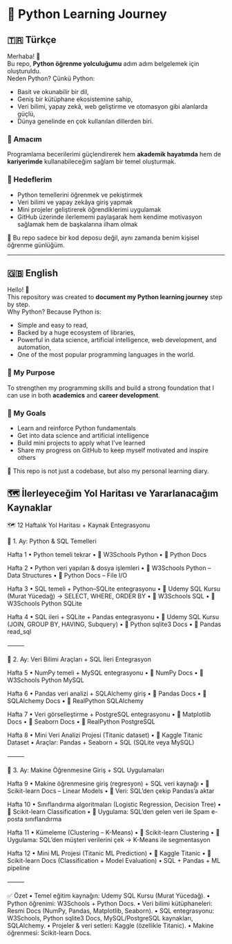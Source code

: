 # 🐍 Python Learning Journey

## 🇹🇷 Türkçe

Merhaba! 👋  
Bu repo, **Python öğrenme yolculuğumu** adım adım belgelemek için oluşturuldu.  
Neden Python? Çünkü Python:  
- Basit ve okunabilir bir dil,  
- Geniş bir kütüphane ekosistemine sahip,  
- Veri bilimi, yapay zekâ, web geliştirme ve otomasyon gibi alanlarda güçlü,  
- Dünya genelinde en çok kullanılan dillerden biri.  

### 🎯 Amacım
Programlama becerilerimi güçlendirerek hem **akademik hayatımda** hem de **kariyerimde** kullanabileceğim sağlam bir temel oluşturmak.  

### 🚀 Hedeflerim
- Python temellerini öğrenmek ve pekiştirmek  
- Veri bilimi ve yapay zekâya giriş yapmak  
- Mini projeler geliştirerek öğrendiklerimi uygulamak  
- GitHub üzerinde ilerlememi paylaşarak hem kendime motivasyon sağlamak hem de başkalarına ilham olmak  

📌 Bu repo sadece bir kod deposu değil, aynı zamanda benim kişisel öğrenme günlüğüm.  

---

## 🇬🇧 English

Hello! 👋  
This repository was created to **document my Python learning journey** step by step.  
Why Python? Because Python is:  
- Simple and easy to read,  
- Backed by a huge ecosystem of libraries,  
- Powerful in data science, artificial intelligence, web development, and automation,  
- One of the most popular programming languages in the world.  

### 🎯 My Purpose
To strengthen my programming skills and build a strong foundation that I can use in both **academics** and **career development**.  

### 🚀 My Goals
- Learn and reinforce Python fundamentals  
- Get into data science and artificial intelligence  
- Build mini projects to apply what I’ve learned  
- Share my progress on GitHub to keep myself motivated and inspire others  

📌 This repo is not just a codebase, but also my personal learning diary.  


## 🗺️ İlerleyeceğim Yol Haritası ve Yararlanacağım Kaynaklar

🗺️ 12 Haftalık Yol Haritası + Kaynak Entegrasyonu

🔹 1. Ay: Python & SQL Temelleri

Hafta 1
	•	Python temeli tekrar
	•	📖 W3Schools Python
	•	📖 Python Docs

Hafta 2
	•	Python veri yapıları & dosya işlemleri
	•	📖 W3Schools Python – Data Structures
	•	📖 Python Docs – File I/O

Hafta 3
	•	SQL temeli + Python–SQLite entegrasyonu
	•	🎥 Udemy SQL Kursu (Murat Yücedağ) → SELECT, WHERE, ORDER BY
	•	📖 W3Schools SQL
	•	📖 W3Schools Python SQLite

Hafta 4
	•	SQL ileri + SQLite + Pandas entegrasyonu
	•	🎥 Udemy SQL Kursu (JOIN, GROUP BY, HAVING, Subquery)
	•	📖 Python sqlite3 Docs
	•	📖 Pandas read_sql

⸻

🔹 2. Ay: Veri Bilimi Araçları + SQL İleri Entegrasyon

Hafta 5
	•	NumPy temeli + MySQL entegrasyonu
	•	📖 NumPy Docs
	•	📖 W3Schools Python MySQL

Hafta 6
	•	Pandas veri analizi + SQLAlchemy giriş
	•	📖 Pandas Docs
	•	📖 SQLAlchemy Docs
	•	📖 RealPython SQLAlchemy

Hafta 7
	•	Veri görselleştirme + PostgreSQL entegrasyonu
	•	📖 Matplotlib Docs
	•	📖 Seaborn Docs
	•	📖 RealPython PostgreSQL

Hafta 8
	•	Mini Veri Analizi Projesi (Titanic dataset)
	•	📂 Kaggle Titanic Dataset
	•	Araçlar: Pandas + Seaborn + SQL (SQLite veya MySQL)

⸻

🔹 3. Ay: Makine Öğrenmesine Giriş + SQL Uygulamaları

Hafta 9
	•	Makine öğrenmesine giriş (regresyon) + SQL veri kaynağı
	•	📖 Scikit-learn Docs – Linear Models
	•	📂 Veri: SQL’den çekip Pandas’a aktar

Hafta 10
	•	Sınıflandırma algoritmaları (Logistic Regression, Decision Tree)
	•	📖 Scikit-learn Classification
	•	📂 Uygulama: SQL’den gelen veri ile Spam e-posta sınıflandırma

Hafta 11
	•	Kümeleme (Clustering – K-Means)
	•	📖 Scikit-learn Clustering
	•	📂 Uygulama: SQL’den müşteri verilerini çek → K-Means ile segmentasyon

Hafta 12
	•	Mini ML Projesi (Titanic ML Prediction)
	•	📂 Kaggle Titanic
	•	📖 Scikit-learn Docs (Classification + Model Evaluation)
	•	SQL + Pandas + ML pipeline

⸻

✅ Özet
	•	Temel eğitim kaynağın: Udemy SQL Kursu (Murat Yücedağ).
	•	Python öğrenimi: W3Schools + Python Docs.
	•	Veri bilimi kütüphaneleri: Resmi Docs (NumPy, Pandas, Matplotlib, Seaborn).
	•	SQL entegrasyonu: W3Schools, Python sqlite3 Docs, MySQL/PostgreSQL kaynakları, SQLAlchemy.
	•	Projeler & veri setleri: Kaggle (özellikle Titanic).
	•	Makine öğrenmesi: Scikit-learn Docs.


